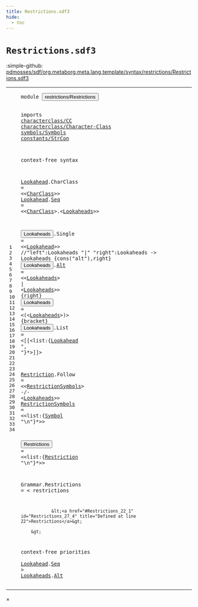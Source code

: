 ```yaml
---
title: Restrictions.sdf3
hide:
  - toc
---
```


# `Restrictions.sdf3`

:simple-github: [pdmosses/sdf/org.metaborg.meta.lang.template/syntax/restrictions/Restrictions.sdf3]

[pdmosses/sdf/org.metaborg.meta.lang.template/syntax/restrictions/Restrictions.sdf3]: https://github.com/pdmosses/sdf/blob/master/org.metaborg.meta.lang.template/syntax/restrictions/Restrictions.sdf3 "The source file on GitHub"

<div class="sdf3"><table class="highlighttable"><tbody><tr><td class="linenos"><div class="linenodiv"><pre><span></span>1
2
3
4
5
6
7
8
9
10
11
12
13
14
15
16
17
18
19
20
21
22
23
24
25
26
27
28
29
30
31
32
33
34
</pre></div></td>
<td class="code"><pre><code><span class="keyword">module</span> <button class="modal-open" id="restrictions/Restrictions_1_8" title="Multi-file references" data-urls="../../TemplateLang.sdf3/#restrictions/Restrictions_10_3 line 10; ../../sdf2-core/Sdf2-Syntax.sdf3/#restrictions/Restrictions_14_9 line 14">restrictions/Restrictions</button>
  
<span class="keyword">imports</span> <a href="../../characterclass/CC.sdf3/#characterclass/CC_1_8" id="characterclass/CC_3_9" title="Defined at ../../characterclass/CC.sdf3 line 1">characterclass/CC</a> 
                <a href="../../characterclass/Character-Class.sdf3/#characterclass/Character-Class_1_8" id="characterclass/Character-Class_4_3" title="Defined at ../../characterclass/Character-Class.sdf3 line 1">characterclass/Character-Class</a>
                <a href="../../symbols/Symbols.sdf3/#symbols/Symbols_1_8" id="symbols/Symbols_5_3" title="Defined at ../../symbols/Symbols.sdf3 line 1">symbols/Symbols</a> 
                <a href="../../constants/StrCon.sdf3/#constants/StrCon_1_8" id="constants/StrCon_6_3" title="Defined at ../../constants/StrCon.sdf3 line 1">constants/StrCon</a>

<span class="keyword">context-free syntax</span>
  
<a href="#Lookahead_13_23" id="Lookahead_10_1" title="Referenced at line 13, 17, 33">Lookahead</a>.<span class="cons_Constructor"><span id="CharClass_10_11" title="Not referenced">CharClass</span></span> = &lt;&lt;<a href="../../characterclass/Character-Class.sdf3/#CharClass_17_1" id="CharClass_10_25" title="Defined at ../../characterclass/Character-Class.sdf3 line 17, 18, 20, 22, 24, 25">CharClass</a>&gt;&gt;
<a href="#Lookahead_13_23" id="Lookahead_11_1" title="Referenced at line 13, 17, 33">Lookahead</a>.<span class="cons_Constructor"><a href="#Seq_33_15" id="Seq_11_11" title="Referenced at line 33">Seq</a></span> = &lt;&lt;<a href="../../characterclass/Character-Class.sdf3/#CharClass_17_1" id="CharClass_11_19" title="Defined at ../../characterclass/Character-Class.sdf3 line 17, 18, 20, 22, 24, 25">CharClass</a>&gt;<span class="cons_String">.</span>&lt;<a href="#Lookaheads_13_1" id="Lookaheads_11_31" title="Defined at line 13, 15, 16, 17">Lookaheads</a>&gt;&gt;  

<button class="modal-open" id="Lookaheads_13_1" title="Multi-file references" data-urls="#Lookaheads_11_31 line 11, 15, 16, 19, 34; ../../TemplateLang.sdf3/#Lookaheads_37_57 line 37">Lookaheads</button>.<span class="cons_Constructor"><span id="Single_13_12" title="Not referenced">Single</span></span> = &lt;&lt;<a href="#Lookahead_10_1" id="Lookahead_13_23" title="Defined at line 10, 11">Lookahead</a>&gt;&gt;
<span class="layout">//"left":Lookaheads "|" "right":Lookaheads -&gt; Lookaheads  {cons("alt"),right}</span>
<button class="modal-open" id="Lookaheads_15_1" title="Multi-file references" data-urls="#Lookaheads_11_31 line 11, 15, 16, 19, 34; ../../TemplateLang.sdf3/#Lookaheads_37_57 line 37">Lookaheads</button>.<span class="cons_Constructor"><a href="#Alt_34_16" id="Alt_15_12" title="Referenced at line 34">Alt</a></span> = &lt;&lt;<a href="#Lookaheads_13_1" id="Lookaheads_15_20" title="Defined at line 13, 15, 16, 17">Lookaheads</a>&gt; <span class="cons_String">|</span> &lt;<a href="#Lookaheads_13_1" id="Lookaheads_15_35" title="Defined at line 13, 15, 16, 17">Lookaheads</a>&gt;&gt; {<span class="keyword">right</span>}
<button class="modal-open" id="Lookaheads_16_1" title="Multi-file references" data-urls="#Lookaheads_11_31 line 11, 15, 16, 19, 34; ../../TemplateLang.sdf3/#Lookaheads_37_57 line 37">Lookaheads</button> = &lt;<span class="cons_String">(</span>&lt;<a href="#Lookaheads_13_1" id="Lookaheads_16_17" title="Defined at line 13, 15, 16, 17">Lookaheads</a>&gt;<span class="cons_String">)</span>&gt; {<span class="keyword">bracket</span>}
<button class="modal-open" id="Lookaheads_17_1" title="Multi-file references" data-urls="#Lookaheads_11_31 line 11, 15, 16, 19, 34; ../../TemplateLang.sdf3/#Lookaheads_37_57 line 37">Lookaheads</button>.<span class="cons_Constructor"><span id="List_17_12" title="Not referenced">List</span></span> = &lt;<span class="cons_String">[[</span>&lt;<span class="cons_Unquoted"><span id="list_17_23" title="Not referenced">list</span></span>:{<a href="#Lookahead_10_1" id="Lookahead_17_29" title="Defined at line 10, 11">Lookahead</a> <span class="cons_Lit">", "</span>}*&gt;<span class="cons_String">]]</span>&gt;

<a href="#Restriction_22_24" id="Restriction_19_1" title="Referenced at line 22">Restriction</a>.<span class="cons_Constructor"><span id="Follow_19_13" title="Not referenced">Follow</span></span> = &lt;&lt;<a href="#RestrictionSymbols_20_1" id="RestrictionSymbols_19_24" title="Defined at line 20">RestrictionSymbols</a>&gt; <span class="cons_String">-/-</span> &lt;<a href="#Lookaheads_13_1" id="Lookaheads_19_49" title="Defined at line 13, 15, 16, 17">Lookaheads</a>&gt;&gt;
<a href="#RestrictionSymbols_19_24" id="RestrictionSymbols_20_1" title="Referenced at line 19">RestrictionSymbols</a> = &lt;&lt;<span class="cons_Unquoted"><span id="list_20_24" title="Not referenced">list</span></span>:{<a href="../../symbols/Symbols.sdf3/#Symbol_7_1" id="Symbol_20_30" title="Defined at ../../symbols/Symbols.sdf3 line 7">Symbol</a> <span class="cons_Lit">"\n"</span>}*&gt;&gt;
 
<button class="modal-open" id="Restrictions_22_1" title="Multi-file references" data-urls="#Restrictions_27_4 line 27; ../../sdf2-core/Sdf2-Syntax.sdf3/#Restrictions_40_4 line 40, 47">Restrictions</button> = &lt;&lt;<span class="cons_Unquoted"><span id="list_22_18" title="Not referenced">list</span></span>:{<a href="#Restriction_19_1" id="Restriction_22_24" title="Defined at line 19">Restriction</a> <span class="cons_Lit">"\n"</span>}*&gt;&gt;
 
<span id="Grammar_24_1" title="Not referenced">Grammar</span>.<span class="cons_Constructor"><span id="Restrictions_24_9" title="Not referenced">Restrictions</span></span> = &lt;
        <span class="cons_String">restrictions</span>
        
                &lt;<a href="#Restrictions_22_1" id="Restrictions_27_4" title="Defined at line 22">Restrictions</a>&gt;
        
        &gt;


<span class="keyword">context-free priorities</span>    
    <a href="#Lookahead_10_1" id="Lookahead_33_5" title="Defined at line 10, 11">Lookahead</a>.<span class="cons_Constructor"><a href="#Seq_11_11" id="Seq_33_15" title="Defined at line 11">Seq</a></span> &gt; 
    <a href="#Lookaheads_13_1" id="Lookaheads_34_5" title="Defined at line 13, 15, 16, 17">Lookaheads</a>.<span class="cons_Constructor"><a href="#Alt_15_12" id="Alt_34_16" title="Defined at line 15">Alt</a></span>
</code></pre></td></tr></tbody></table></div>

<div id="modal">
  <div id="modal-content">
    <span id="modal-close">&times;</span>
    <h2 id="modal-h2"></h2>
    <p  id="modal-p"></p>
    <ul id="modal-ul"></ul>
  </div>
</div>
